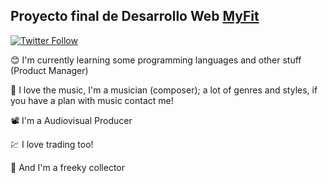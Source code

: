 ## Proyecto final de Desarrollo Web [MyFit][web]

[![Twitter Follow](https://img.shields.io/twitter/follow/niconsm?color=%231DA1F2&logo=twitter&style=flat-square)](https://twitter.com/niconsm)

😊 I'm currently learning some programming languages and other stuff (Product Manager)

🎵 I love the music, I'm a musician (composer); a lot of genres and styles, if you have a plan with music contact me!

📽 I'm a Audiovisual Producer

💹 I love trading too!

🧸 And I'm a freeky collector

<!-- Links -->

[web]: https://niconsm16.github.io/Myfit-Machicado/index.html/
